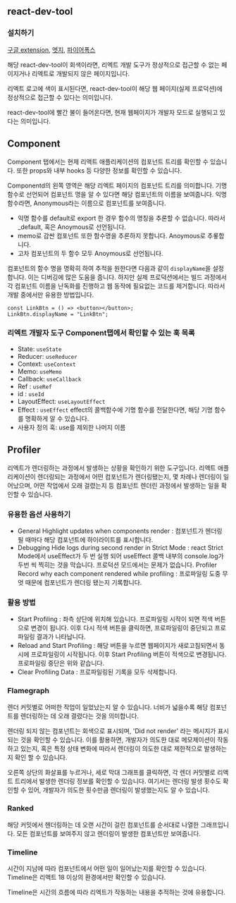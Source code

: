 ## react-dev-tool

### 설치하기 
[구글 extension](https://chromewebstore.google.com/detail/react-developer-tools/fmkadmapgofadopljbjfkapdkoienihi), [엣지](https://microsoftedge.microsoft.com/addons/detail/react-developer-tools/gpphkfbcpidddadnkolkpfckpihlkkil), [파이어폭스](https://addons.mozilla.org/en-US/firefox/addon/react-devtools/)

해당 react-dev-tool이 회색이라면, 리엑트 개발 도구가 정상적으로 접근할 수 없는 페이지거나 리엑트로 개발되지 않은 페이지입니다. 

리엑트 로고에 색이 표시된다면, react-dev-tool이 해당 웹 페이지(실제 프로덕션)에 정상적으로 접근할 수 있다는 의미입니다.

react-dev-tool에 빨간 불이 들어온다면, 현재 웹페이지가 개발자 모드로 실행되고 있다는 의미입니다.


## Component
Component 탭에서는 현제 리액트 애플리케이션의 컴포넌트 트리를 확인할 수 있습니다. 또한 props와 내부 hooks 등 다양한 정보를 확인할 수 있습니다.

Componentd의 왼쪽 영역은 해당 리엑트 페이지의 컴포넌트 트리를 의미합니다. 기명 함수로 선언되어 컴포넌트 명을 알 수 있다면 해당 컴포넌트의 이름을 보여줍니다. 익명함수라면, Anonymous라는 이름으로 컴포넌트를 보여줍니다. 
- 익명 함수를 default로 export 한 경우 함수의 명칭을 추론할 수 없습니다. 따라서 _default, 혹은 Anoymous로 선언됩니다. 
- memo로 감싼 컴포넌트 또한 함수명을 추론하지 못합니다. Anoymous로 추롷합니다.
- 고차 컴포넌트의 두 함수 모두 Anoymous로 선언됩니다. 

컴포넌트의 함수 명을 명확히 하여 추적을 원한다면 다음과 같이 `displayName`을 설정합니다. 이는 디버깅에 많은 도움을 줍니다. 하지만 실제 프로덕션에서는 빌드 과정에서 각 컴포넌트 이름을 난독화를 진행하고 웹 동작에 필요없는 코드를 제거합니다. 따라서 개발 중에서만 유용한 방법입니다.
```tsx
const LinkBtn = () => <button></button>;
LinkBtn.displayName = "LinkBtn";
```

### 리엑트 개발자 도구 Component탭에서 확인할 수 있는 훅 목록 
- State: `useState`
- Reducer: `useReducer`
- Context: `useContext`
- Memo: `useMemo`
- Callback: `useCallback`
- Ref : `useRef`
- id : `useId`
- LayoutEffect: `useLayoutEffect`
- Effect : `useEffect` effect의 콜백함수에 기명 함수를 전달한다면, 해당 기명 함수를 명확하게 알 수 있습니다.
- 사용자 정의 훅: use를 제외한 나머지 이름 

## Profiler

리엑트가 렌더링하는 과정에서 발생하는 상황을 확인하기 위한 도구입니다. 리액트 애플리케이션이 렌더링되는 과정에서 어떤 컴포넌트가 렌더링됐는지, 몇 차례나 렌더링이 일어났으며, 어떤 작업에서 오래 걸렸는지 등 컴포넌트 렌더린 과정에서 발생하는 일을 확인할 수 있습니다. 

### 유용한 옵션 사용하기 
- General Highlight updates when components render : 컴포넌트가 헨더링 될 때마다 해당 컴포넌트에 하이라이트를 표시합니다.
- Debugging Hide logs during second render in Strict Mode : react Strict Mode에서 useEffect가 두 번 실행 되어 useEffect 콜백 내부의 console.log가 두번 씩 찍히는 것을 막습니다. 프로덕션 모드에서는 문제가 없습니다.
Profiler Record why each component rendered while profiling : 프로파일링 도중 무엇 때문에 컴포넌트가 렌더링 됐는지 기록합니다. 

### 활용 방법 
- Start Profiling : 좌측 상단에 위치해 있습니다. 프로파일링 시작이 되면 적색 버튼으로 변경이 됩니다. 이후 다시 적색 버튼을 클릭하면, 프로파일링이 중단되고 프로파일링 결과가 나타납니다. 
- Reload and Start Profiling : 해당 버튼을 누르면 웹페이지가 새로고침되면서 동시에 프로파일링이 시작됩니다. 이후 Start Profiling 버튼이 적색으로 변경됩니다. 프로파일링 중단은 위와 같습니다. 
- Clear Profiling Data : 프로파일링된 기록을 모두 삭제합니다. 

### Flamegraph
렌더 커밋별로 어떠한 작업이 일었났는지 알 수 있습니다. 너비가 넓을수록 해당 컴포넌트를 렌더링하는 데 오래 결렸다는 것을 의미합니다. 

렌더링 되지 않는 컴포넌트는 회색으로 표시되며, 'Did not render' 라는 메시지가 표시되는 것을 확인할 수 있습니다. 이를 활용하면, 개발자가 의도한 대로 메모제이션이 작동하고 있는지, 혹은 특정 상태 변화에 따라서 렌더링이 의도한 대로 제한적으로 발생하는지 확인 할 수 있습니다. 

오른쪽 상단의 화살표를 누르거나, 세로 막대 그래프를 클릭하면, 각 렌더 커밋별로 리액트 트리에서 발생한 렌더링 정보를 확인할 수 있습니다. 여기서는 렌더링 발생 횟수도 확인할 수 있어, 개발자가 의도한 횟수만큼 렌더링이 발생했는지도 알 수 있습니다.

### Ranked
해당 커밋에서 헨더링하는 데 오랜 시간이 걸린 컴포넌트를 순서대로 나열한 그래프입니다. 모든 컴포넌트를 보여주지 않고 렌더링이 발생한 컴포넌트만 보여줍니다. 

### Timeline
시간이 지남에 따라 컴포넌트에서 어떤 일이 일어났는지를 확인할 수 있습니다. Timeline은 리액트 18 이상의 환경에서만 확인할 수 있습니다. 

Timeline은 시간의 흐름에 따라 리엑트가 작동하는 내용을 추적하는 것에 유용합니다. 